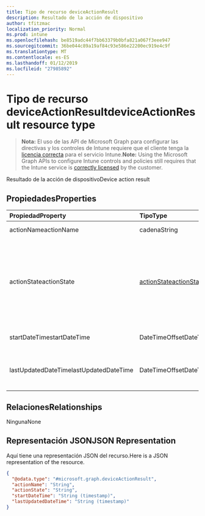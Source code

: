 ```yaml
---
title: Tipo de recurso deviceActionResult
description: Resultado de la acción de dispositivo
author: tfitzmac
localization_priority: Normal
ms.prod: intune
ms.openlocfilehash: be8519adc44f7bb63379b0bfa821a067f3eee947
ms.sourcegitcommit: 36be044c89a19af84c93e586e22200ec919e4c9f
ms.translationtype: MT
ms.contentlocale: es-ES
ms.lasthandoff: 01/12/2019
ms.locfileid: "27985892"
---
```

# <a name="deviceactionresult-resource-type"></a><span data-ttu-id="8cdcd-103">Tipo de recurso deviceActionResult</span><span class="sxs-lookup"><span data-stu-id="8cdcd-103">deviceActionResult resource type</span></span>

> <span data-ttu-id="8cdcd-104">**Nota:** El uso de las API de Microsoft Graph para configurar las directivas y los controles de Intune requiere que el cliente tenga la [licencia correcta](https://go.microsoft.com/fwlink/?linkid=839381) para el servicio Intune.</span><span class="sxs-lookup"><span data-stu-id="8cdcd-104">**Note:** Using the Microsoft Graph APIs to configure Intune controls and policies still requires that the Intune service is [correctly licensed](https://go.microsoft.com/fwlink/?linkid=839381) by the customer.</span></span>

<span data-ttu-id="8cdcd-105">Resultado de la acción de dispositivo</span><span class="sxs-lookup"><span data-stu-id="8cdcd-105">Device action result</span></span>
## <a name="properties"></a><span data-ttu-id="8cdcd-106">Propiedades</span><span class="sxs-lookup"><span data-stu-id="8cdcd-106">Properties</span></span>
|<span data-ttu-id="8cdcd-107">Propiedad</span><span class="sxs-lookup"><span data-stu-id="8cdcd-107">Property</span></span>|<span data-ttu-id="8cdcd-108">Tipo</span><span class="sxs-lookup"><span data-stu-id="8cdcd-108">Type</span></span>|<span data-ttu-id="8cdcd-109">Descripción</span><span class="sxs-lookup"><span data-stu-id="8cdcd-109">Description</span></span>|
|:---|:---|:---|
|<span data-ttu-id="8cdcd-110">actionName</span><span class="sxs-lookup"><span data-stu-id="8cdcd-110">actionName</span></span>|<span data-ttu-id="8cdcd-111">cadena</span><span class="sxs-lookup"><span data-stu-id="8cdcd-111">String</span></span>|<span data-ttu-id="8cdcd-112">Nombre de acción</span><span class="sxs-lookup"><span data-stu-id="8cdcd-112">Action name</span></span>|
|<span data-ttu-id="8cdcd-113">actionState</span><span class="sxs-lookup"><span data-stu-id="8cdcd-113">actionState</span></span>|[<span data-ttu-id="8cdcd-114">actionState</span><span class="sxs-lookup"><span data-stu-id="8cdcd-114">actionState</span></span>](../resources/intune-devices-actionstate.md)|<span data-ttu-id="8cdcd-115">Estado de la acción.</span><span class="sxs-lookup"><span data-stu-id="8cdcd-115">State of the action.</span></span> <span data-ttu-id="8cdcd-116">Los valores posibles son: `none`, `pending`, `canceled`, `active`, `done`, `failed` y `notSupported`.</span><span class="sxs-lookup"><span data-stu-id="8cdcd-116">Possible values are: `none`, `pending`, `canceled`, `active`, `done`, `failed`, `notSupported`.</span></span>|
|<span data-ttu-id="8cdcd-117">startDateTime</span><span class="sxs-lookup"><span data-stu-id="8cdcd-117">startDateTime</span></span>|<span data-ttu-id="8cdcd-118">DateTimeOffset</span><span class="sxs-lookup"><span data-stu-id="8cdcd-118">DateTimeOffset</span></span>|<span data-ttu-id="8cdcd-119">Hora a la que se inició la acción</span><span class="sxs-lookup"><span data-stu-id="8cdcd-119">Time the action was initiated</span></span>|
|<span data-ttu-id="8cdcd-120">lastUpdatedDateTime</span><span class="sxs-lookup"><span data-stu-id="8cdcd-120">lastUpdatedDateTime</span></span>|<span data-ttu-id="8cdcd-121">DateTimeOffset</span><span class="sxs-lookup"><span data-stu-id="8cdcd-121">DateTimeOffset</span></span>|<span data-ttu-id="8cdcd-122">Hora en la que se actualizó por última vez el estado de la acción</span><span class="sxs-lookup"><span data-stu-id="8cdcd-122">Time the action state was last updated</span></span>|

## <a name="relationships"></a><span data-ttu-id="8cdcd-123">Relaciones</span><span class="sxs-lookup"><span data-stu-id="8cdcd-123">Relationships</span></span>
<span data-ttu-id="8cdcd-124">Ninguna</span><span class="sxs-lookup"><span data-stu-id="8cdcd-124">None</span></span>
## <a name="json-representation"></a><span data-ttu-id="8cdcd-125">Representación JSON</span><span class="sxs-lookup"><span data-stu-id="8cdcd-125">JSON Representation</span></span>
<span data-ttu-id="8cdcd-126">Aquí tiene una representación JSON del recurso.</span><span class="sxs-lookup"><span data-stu-id="8cdcd-126">Here is a JSON representation of the resource.</span></span>
<!-- {
  "blockType": "resource",
  "@odata.type": "microsoft.graph.deviceActionResult"
}
-->
``` json
{
  "@odata.type": "#microsoft.graph.deviceActionResult",
  "actionName": "String",
  "actionState": "String",
  "startDateTime": "String (timestamp)",
  "lastUpdatedDateTime": "String (timestamp)"
}
```



